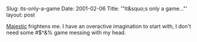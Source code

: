 Slug: its-only-a-game
Date: 2001-02-06
Title: '&quot;It&squo;s only a game...&quot;'
layout: post


<a href="http://pc.ign.com/previews/8565.html">Majestic</a> frightens me. I have an overactive imagination to start with, I don&#39;t need some #$^&amp;% game messing with my head.
